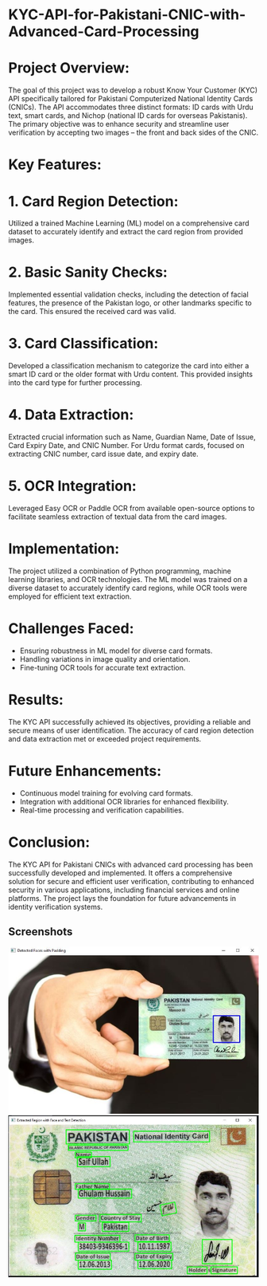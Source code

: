 # KYC-API-for-Pakistani-CNIC-with-Advanced-Card-Processing

# Project Overview:

The goal of this project was to develop a robust Know Your Customer (KYC) API specifically tailored for Pakistani Computerized National Identity Cards (CNICs). The API accommodates three distinct formats: ID cards with Urdu text, smart cards, and Nichop (national ID cards for overseas Pakistanis). The primary objective was to enhance security and streamline user verification by accepting two images – the front and back sides of the CNIC.



# Key Features:
# 1. Card Region Detection:
 Utilized a trained Machine Learning (ML) model on a comprehensive card dataset to accurately identify and extract the card region from provided images.

# 2. Basic Sanity Checks:
Implemented essential validation checks, including the detection of facial features, the presence of the Pakistan logo, or other landmarks specific to the card. This ensured the received card was valid.

# 3. Card Classification:
Developed a classification mechanism to categorize the card into either a smart ID card or the older format with Urdu content. This provided insights into the card type for further processing.

# 4. Data Extraction:
Extracted crucial information such as Name, Guardian Name, Date of Issue, Card Expiry Date, and CNIC Number. For Urdu format cards, focused on extracting CNIC number, card issue date, and expiry date.

# 5. OCR Integration:
Leveraged Easy OCR or Paddle OCR from available open-source options to facilitate seamless extraction of textual data from the card images.

# Implementation:

The project utilized a combination of Python programming, machine learning libraries, and OCR technologies. The ML model was trained on a diverse dataset to accurately identify card regions, while OCR tools were employed for efficient text extraction.

# Challenges Faced:

- Ensuring robustness in ML model for diverse card formats.
- Handling variations in image quality and orientation.
- Fine-tuning OCR tools for accurate text extraction.

# Results:

The KYC API successfully achieved its objectives, providing a reliable and secure means of user identification. The accuracy of card region detection and data extraction met or exceeded project requirements.

# Future Enhancements:

- Continuous model training for evolving card formats.
- Integration with additional OCR libraries for enhanced flexibility.
- Real-time processing and verification capabilities.

# Conclusion:
The KYC API for Pakistani CNICs with advanced card processing has been successfully developed and implemented. It offers a comprehensive solution for secure and efficient user verification, contributing to enhanced security in various applications, including financial services and online platforms. The project lays the foundation for future advancements in identity verification systems.



## Screenshots

![Face Detection FOr Validation Of Card](https://github.com/mzaid295/KYC-API-for-Pakistani-CNIC-with-Advanced-Card-Processing/blob/main/Detected%20Face.JPG)
![Face Detection FOr Validation Of Card](https://github.com/mzaid295/KYC-API-for-Pakistani-CNIC-with-Advanced-Card-Processing/blob/main/Detected%20Text.JPG)
